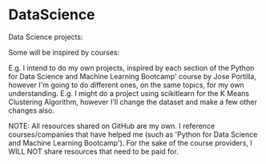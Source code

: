 # DataScience
Data Science projects:

Some will be inspired by courses:
 
 E.g. I intend to do my own projects, inspired by each section of the Python for Data Science and Machine Learning Bootcamp' course by Jose Portilla, however I'm going to do different ones, on the same topics, for my own understanding. E.g. I might do a project using scikitlearn for the K Means Clustering Algorithm, however I'll change the dataset and make a few other changes also.
 
NOTE: All resources shared on GitHub are my own. I reference courses/companies that have helped me (such as 'Python for Data Science and Machine Learning Bootcamp'). For the sake of the course providers, I WILL NOT share resources that need to be paid for.
